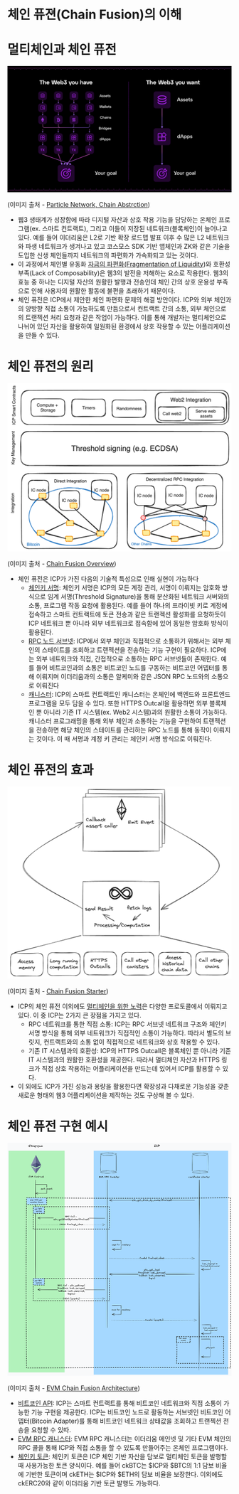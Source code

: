 # 체인 퓨젼(Chain Fusion)의 이해

# 멀티체인과 체인 퓨전

![Untitled](https://github.com/Ludium-Official/icp/blob/main/%EC%B2%B4%EC%9D%B8%20%ED%93%A8%EC%A0%84/%EC%B2%B4%EC%9D%B8%20%ED%93%A8%EC%A0%BC(Chain%20Fusion)%EC%9D%98%20%EC%9D%B4%ED%95%B4/Untitled.png)

(이미지 출처 - [Particle Network, Chain Abstrction](https://developers.particle.network/docs/particle-vision-and-ecosystem))

- 웹3 생태계가 성장함에 따라 디지털 자산과 상호 작용 기능을 담당하는 온체인 프로그램(ex. 스마트 컨트랙트), 그리고 이들이 저장된 네트워크(블록체인)이 늘어나고 있다. 예를 들어 이더리움은 L2로 기반 확장 로드맵 발표 이후 수 많은 L2 네트워크와 파생 네트워크가 생겨나고 있고 코스모스 SDK 기반 앱체인과 ZK와 같은 기술을 도입한 신생 체인들까지 네트워크의 파편화가 가속화되고 있는 것이다.
- 이 과정에서 체인별 유동화 [자금의 파편화(Fragmentation of Liquidity](https://medium.com/@analogtime/what-is-liquidity-fragmentation-and-why-its-killing-defi-e7b7ce390793))와 호환성 부족(Lack of Composability)은 웹3의 발전을 저해하는 요소로 작용한다. 웹3의 효능 중 하나는 디지털 자산의 원활한 발행과 전송인데 체인 간의 상호 운용성 부족으로 인해 사용자의 원활한 활동에 불편을 초래하기 때문이다.
- 체인 퓨전은 ICP에서 제안한 체인 파편화 문제의 해결 방안이다. ICP와 외부 체인과의 양방향 직접 소통이 가능하도록 만듬으로서 컨트랙트 간의 소통, 외부 체인으로의 트랜젝션 처리 요청과 같은 작업이 가능하다. 이를 통해 개발자는 멀티체인으로 나뉘어 있던 자산을 활용하여 일원화된 환경에서 상호 작용할 수 있는 어플리케이션을 만들 수 있다.

# 체인 퓨전의 원리

![Untitled](https://github.com/Ludium-Official/icp/blob/main/%EC%B2%B4%EC%9D%B8%20%ED%93%A8%EC%A0%84/%EC%B2%B4%EC%9D%B8%20%ED%93%A8%EC%A0%BC(Chain%20Fusion)%EC%9D%98%20%EC%9D%B4%ED%95%B4/Untitled%201.png)

(이미지 출처 - [Chain Fusion Overview](https://internetcomputer.org/docs/current/developer-docs/multi-chain/overview))

- 체인 퓨전은 ICP가 가진 다음의 기술적 특성으로 인해 실현이 가능하다
    - [체인키 서명](https://github.com/LudiumAgwn/icp/blob/main/ICP%20%EC%98%A4%EB%B2%84%EB%B7%B0/icp-%EC%98%A4%EB%B2%84%EB%B7%B0.md#%EC%B2%B4%EC%9D%B8-%ED%82%A4-%EC%84%9C%EB%AA%85chain-key-signatures): 체인키 서명은 ICP의 모든 계정 관리, 서명이 이뤄지는 암호화 방식으로 임계 서명(Threshold Signature)을 통해 분산화된 네트워크 서버와의 소통, 프로그램 작동 요청에 활용된다. 예를 들어 하나의 프라이빗 키로 계정에 접속하고 스마트 컨트랙트에 토큰 전송과 같은 트랜젝션 활성화를 요청하듯이 ICP 네트워크 뿐 아니라 외부 네트워크로 접속함에 있어 동일한 암호화 방식이 활용된다.
    - [RPC 노드 서브넷](https://github.com/LudiumAgwn/icp/blob/main/ICP%20%EC%98%A4%EB%B2%84%EB%B7%B0/icp-%EC%98%A4%EB%B2%84%EB%B7%B0.md#%EC%84%9C%EB%B8%8C%EB%84%B7%EA%B3%BC-nnssubnets-and-network-nervous-system): ICP에서 외부 체인과 직접적으로 소통하기 위해서는 외부 체인의 스테이트를 조회하고 트랜젝션을 전송하는 기능 구현이 필요하다. ICP에는 외부 네트워크와 직접, 간접적으로 소통하는 RPC 서브넷들이 존재한다. 예를 들어 비트코인과의 소통은 비트코인 노드를 구동하는 비트코인 어뎁터를 통해 이뤄지며 이더리움과의 소통은 알케미와 같은 JSON RPC 노드와의 소통으로 이뤄진다
    - [캐니스터](https://github.com/LudiumAgwn/icp/blob/main/ICP%20%EC%98%A4%EB%B2%84%EB%B7%B0/icp-%EC%98%A4%EB%B2%84%EB%B7%B0.md#%EC%BA%90%EB%8B%88%EC%8A%A4%ED%84%B0canister): ICP의 스마트 컨트랙트인 캐니스터는 온체인에 백엔드와 프론트엔드 프로그램을 모두 담을 수 있다. 또한 HTTPS Outcall을 활용하면 외부 블록체인 뿐 아니라 기존 IT 시스템(ex. Web2 시스템)과의 원활한 소통이 가능하다. 캐니스터 프로그래밍을 통해 외부 체인과 소통하는 기능을 구현하여 트랜젝션을 전송하면 해당 체인의 스테이트를 관리하는 RPC 노드를 통해 동작이 이뤄지는 것이다. 이 때 서명과 계정 키 관리는 체인키 서명 방식으로 이뤄진다.

# 체인 퓨전의 효과

![Untitled](https://github.com/Ludium-Official/icp/blob/main/%EC%B2%B4%EC%9D%B8%20%ED%93%A8%EC%A0%84/%EC%B2%B4%EC%9D%B8%20%ED%93%A8%EC%A0%BC(Chain%20Fusion)%EC%9D%98%20%EC%9D%B4%ED%95%B4/Untitled%202.png)

(이미지 출처 - [Chain Fusion Starter](https://github.com/letmejustputthishere/chain-fusion-starter/tree/main?tab=readme-ov-file))

- ICP의 체인 퓨전 이외에도 [멀티체인을 위한 노력](https://xangle.io/research/detail/2050)은 다양한 프로토콜에서 이뤄지고 있다. 이 중 ICP는 2가지 큰 장점을 가지고 있다.
    - RPC 네트워크를 통한 직접 소통: ICP는 RPC 서브넷 네트워크 구조와 체인키 서명 방식을 통해 외부 네트워크가 직접적인 소통이 가능하다. 따라서 별도의 브릿지, 컨트랙트와의 소통 없이 직접적으로 네트워크와 상호 작용할 수 있다.
    - 기존 IT 시스템과의 호환성: ICP의 HTTPS Outcall은 블록체인 뿐 아니라 기존 IT 시스템과의 원활한 호환성을 제공한다. 따라서 멀티체인 자산과 HTTPS 링크가 직접 상호 작용하는 어플리케이션을 만드는데 있어서 ICP를 활용할 수 있다.
- 이 외에도 ICP가 가진 성능과 용량을 활용한다면 확장성과 다채로운 기능성을 갖춘 새로운 형태의 웹3 어플리케이션을 제작하는 것도 구상해 볼 수 있다.

# 체인 퓨전 구현 예시

![Untitled](https://github.com/Ludium-Official/icp/blob/main/%EC%B2%B4%EC%9D%B8%20%ED%93%A8%EC%A0%84/%EC%B2%B4%EC%9D%B8%20%ED%93%A8%EC%A0%BC(Chain%20Fusion)%EC%9D%98%20%EC%9D%B4%ED%95%B4/Untitled%203.png)

(이미지 출처 - [EVM Chain Fusion Architecture](https://github.com/letmejustputthishere/chain-fusion-starter/tree/main?tab=readme-ov-file#architecture))

- [비트코인 API](https://internetcomputer.org/docs/current/developer-docs/multi-chain/bitcoin/overview): ICP는 스마트 컨트랙트를 통해 비트코인 네트워크와 직접 소통이 가능한 기능 구현을 제공한다. ICP는 비트코인 노드로 활동하는 서브넷인 비트코인 어뎁터(Bitcoin Adapter)를 통해 비트코인 네트워크 상태값을 조회하고 트랜젝션 전송을 요청할 수 있따.
- [EVM RPC 캐니스터](https://internetcomputer.org/docs/current/developer-docs/multi-chain/ethereum/evm-rpc/overview): EVM RPC 캐니스터는 이더리움 메인넷 및 기타 EVM 체인의 RPC 콜을 통해 ICP와 직접 소통을 할 수 있도록 만들어주는 온체인 프로그램이다.
- [체인키 토큰](https://internetcomputer.org/docs/current/developer-docs/multi-chain/chain-key-tokens/overview): 체인키 토큰은 ICP 체인 기반 자산을 담보로 멀티체인 토큰을 발행할 때 사용가능한 토큰 양식이다. 예를 들어 ckBTC는 $ICP와 $BTC의 1:1 담보 비율에 기반한 토큰이며 ckETH는 $ICP와 $ETH의 담보 비율을 보장한다. 이외에도 ckERC20와 같이 이더리움 기반 토큰 발행도 가능하다.
